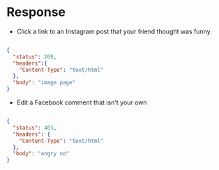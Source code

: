 # Response

- Click a link to an Instagram post that your friend thought was funny.

```json

{
  "status": 200,
  "headers":{
    "Content-Type": "text/html"
  },
  "body": "image page"
}

```

- Edit a Facebook comment that isn't your own

```json

{
  "status": 403,
  "headers": {
    "Content-Type": "text/html"
  },
  "body": "angry no"
}
```
